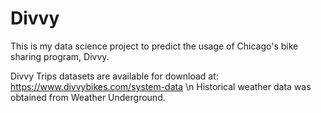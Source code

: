 # Divvy
This is my data science project to predict the usage of Chicago's bike sharing program, Divvy.

Divvy Trips datasets are available for download at: https://www.divvybikes.com/system-data \n
Historical weather data was obtained from Weather Underground.
